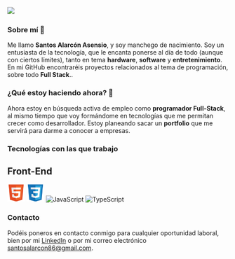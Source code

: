 [![](https://img.shields.io/badge/LinkedIn-blue?logo=linkedin&logoColor=white&style=for-the-badge)](https://www.linkedin.com/in/santos-alarcon-asensio)

### Sobre mí 👋

Me llamo **Santos Alarcón Asensio**, y soy manchego de nacimiento. Soy un entusiasta de la tecnología, que le encanta ponerse al día de todo (aunque con ciertos límites), tanto en tema **hardware**, **software** y **entretenimiento**. En mi GitHub encontraréis proyectos relacionados al tema de programación, sobre todo **Full Stack**..

### ¿Qué estoy haciendo ahora? 🤔
Ahora estoy en búsqueda activa de empleo como **programador Full-Stack**, al mismo tiempo que voy formándome en tecnologías que me permitan crecer como desarrollador. Estoy planeando sacar un **portfolio** que me servirá para darme a conocer a empresas.

### Tecnologías con las que trabajo
## Front-End
<div>
  <img width="40" height="40" alt="HTML5" title="HTML5" src="https://raw.githubusercontent.com/devicons/devicon/1119b9f84c0290e0f0b38982099a2bd027a48bf1/icons/html5/html5-original.svg">
  <img width="40" height="40" alt="CSS3" title="CSS3" src="https://raw.githubusercontent.com/devicons/devicon/1119b9f84c0290e0f0b38982099a2bd027a48bf1/icons/css3/css3-original.svg">
  <img width="40" height="40" alt="JavaScript" title="JavaScript" src="https://raw.githubusercontent.com/devicons/devicon/1119b9f84c0290e0f0b38982099a2bd027a48bf1/icons/js/js-original.svg">
  <img width="40" height="40" alt="TypeScript" title="TypeScript" src="https://raw.githubusercontent.com/devicons/devicon/1119b9f84c0290e0f0b38982099a2bd027a48bf1/icons/ts/ts-original.svg">
</div>

### Contacto
Podéis poneros en contacto conmigo para cualquier oportunidad laboral, bien por mi [LinkedIn](https://www.linkedin.com/in/santos-alarcon-asensio) o por mi correo electrónico [santosalarcon86@gmail.com](mailto:santosalarcon86@gmail.com).

<!--
**SantosAlarcon/santosalarcon** is a ✨ _special_ ✨ repository because its `README.md` (this file) appears on your GitHub profile.

Here are some ideas to get you started:

- 🔭 I’m currently working on ...
- 🌱 I’m currently learning ...
- 👯 I’m looking to collaborate on ...
- 🤔 I’m looking for help with ...
- 💬 Ask me about ...
- 📫 How to reach me: ...
- 😄 Pronouns: ...
- ⚡ Fun fact: ...
-->

